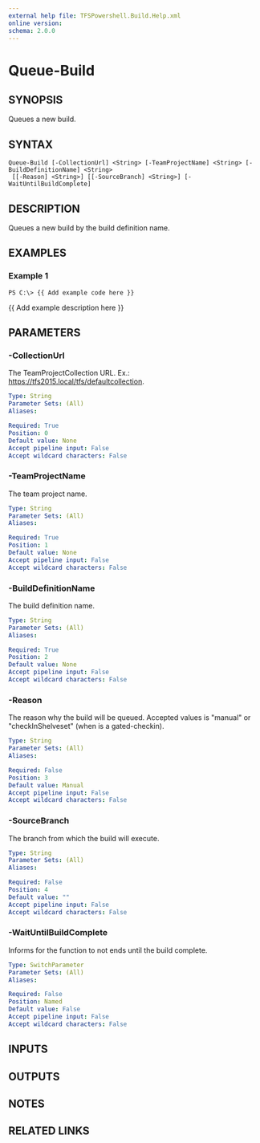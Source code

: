```yaml
---
external help file: TFSPowershell.Build.Help.xml
online version: 
schema: 2.0.0
---
```


# Queue-Build

## SYNOPSIS
Queues a new build.

## SYNTAX

```
Queue-Build [-CollectionUrl] <String> [-TeamProjectName] <String> [-BuildDefinitionName] <String>
 [[-Reason] <String>] [[-SourceBranch] <String>] [-WaitUntilBuildComplete]
```

## DESCRIPTION
Queues a new build by the build definition name.

## EXAMPLES

### Example 1
```
PS C:\> {{ Add example code here }}
```

{{ Add example description here }}

## PARAMETERS

### -CollectionUrl
The TeamProjectCollection URL.
Ex.: https://tfs2015.local/tfs/defaultcollection.

```yaml
Type: String
Parameter Sets: (All)
Aliases: 

Required: True
Position: 0
Default value: None
Accept pipeline input: False
Accept wildcard characters: False
```

### -TeamProjectName
The team project name.

```yaml
Type: String
Parameter Sets: (All)
Aliases: 

Required: True
Position: 1
Default value: None
Accept pipeline input: False
Accept wildcard characters: False
```

### -BuildDefinitionName
The build definition name.

```yaml
Type: String
Parameter Sets: (All)
Aliases: 

Required: True
Position: 2
Default value: None
Accept pipeline input: False
Accept wildcard characters: False
```

### -Reason
The reason why the build will be queued.
Accepted values is "manual" or "checkInShelveset" (when is a gated-checkin).

```yaml
Type: String
Parameter Sets: (All)
Aliases: 

Required: False
Position: 3
Default value: Manual
Accept pipeline input: False
Accept wildcard characters: False
```

### -SourceBranch
The branch from which the build will execute.

```yaml
Type: String
Parameter Sets: (All)
Aliases: 

Required: False
Position: 4
Default value: ""
Accept pipeline input: False
Accept wildcard characters: False
```

### -WaitUntilBuildComplete
Informs for the function to not ends until the build complete.

```yaml
Type: SwitchParameter
Parameter Sets: (All)
Aliases: 

Required: False
Position: Named
Default value: False
Accept pipeline input: False
Accept wildcard characters: False
```

## INPUTS

## OUTPUTS

## NOTES

## RELATED LINKS

